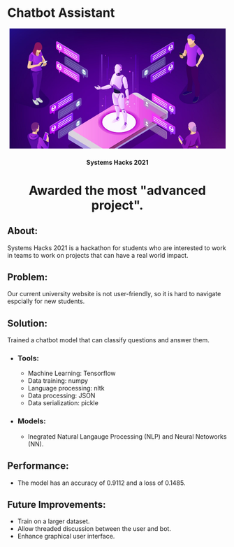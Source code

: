 # Chatbot Assistant
<p align="center">
  <img width=495 height=275 src="images/wallpaper.jpg" />
</p>

<h4 align="center">Systems Hacks 2021</h4>
<h1 align="center">Awarded the most "advanced project".</h1>


## **About:**
Systems Hacks 2021 is a hackathon for students who are interested to work in teams to work on projects that can have a real world impact.

## **Problem:**
Our current university website is not user-friendly, so it is hard to navigate espcially for new students.

## **Solution:**
Trained a chatbot model that can classify questions and answer them.

- ### Tools:
    * Machine Learning: Tensorflow
    * Data training: numpy
    * Language processing: nltk 
    * Data processing: JSON
    * Data serialization: pickle

- ### Models:
    * Inegrated Natural Langauge Processing (NLP) and Neural Netoworks (NN).

## **Performance:**
- The model has an accuracy of 0.9112 and a loss of 0.1485.

## **Future Improvements:**
- Train on a larger dataset.
- Allow threaded discussion between the user and bot.
- Enhance graphical user interface.
